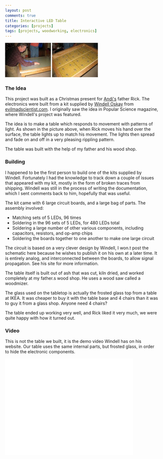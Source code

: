 ```yaml
---
layout: post
comments: true
title: Interactive LED Table
categories: [projects]
tags: [projects, woodworking, electronics]
---
```

<div class="row">
		<a href="/images/oldprojects/lrledtable1.jpg" class="fancybox" rel="clock"><img src="/images/oldprojects/lrledtable1-150x112.jpg" alt="Cutting grooves for clock lines."></a>
		<a href="/images/oldprojects/lrledtable2.jpg" class="fancybox" rel="clock"><img src="/images/oldprojects/lrledtable2-150x112.jpg" alt="Cutting grooves for clock lines."></a>
</div>

### The Idea

This project was built as a Christmas present for [Andi's](http://andihays.net/) father Rick. The electronics were
built from a kit supplied by [Windell Oskay](http://www.evilmadscientist.com/2007/interactive-led-coffee-tables-update-and-kits/) from [evilmadscientist.com](http://evilmadscientist.com). I originally saw the idea in Popular Science magazine, where Windell's project was featured.

The idea is to make a table which responds to movement with patterns of light. As shown in the picture above, when Rick moves his hand over the surface, the table lights up to match his movement. The lights then spread and fade on and off in a very pleasing rippling pattern.

The table was built with the help of my father and his wood shop.

### Building

I happened to be the first person to build one of the kits supplied by Windell. Fortunately I had the knowledge to track down a couple of issues that appeared with my kit, mostly in the form of broken traces from shipping. Windell was still in the process of writing the documentation, which I sent comments back to him, hopefully that was useful.

The kit came with 6 large circuit boards, and a large bag of parts. The assembly involved:

* Matching sets of 5 LEDs, 96 times
* Soldering in the 96 sets of 5 LEDs, for 480 LEDs total
* Soldering a large number of other various components, including capacitors, resistors, and op-amp chips
* Soldering the boards together to one another to make one large circuit

The circuit is based on a very clever design by Windell, I won.t post the schematic here because he wishes to publish it on his own at a later time. It is entirely analog, and interconnected between the boards, to allow signal propagation. See his site for more information.

The table itself is built out of ash that was cut, kiln dried, and worked completely at my father.s wood shop. He uses a wood saw called a woodmizer.

The glass used on the tabletop is actually the frosted glass top from a table at IKEA. It was cheaper to buy it with the table base and 4 chairs than it was to guy it from a glass shop. Anyone need 4 chairs?

The table ended up working very well, and Rick liked it very much, we were quite happy with how it turned out.

### Video

This is not the table we built, it is the demo video Windell has on his website. Our table uses the same internal parts, but frosted glass, in order to hide the electronic components.

<iframe width="420" height="315" src="//www.youtube.com/embed/IkmpIXd9Q90?rel=0" frameborder="0" allowfullscreen></iframe>
